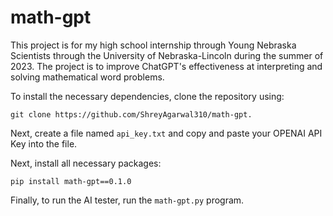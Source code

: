 # math-gpt

This project is for my high school internship through Young Nebraska Scientists through the University of Nebraska-Lincoln during the summer of 2023. The project is to improve ChatGPT's effectiveness at interpreting and solving mathematical word problems.

To install the necessary dependencies, clone the repository using: 

`git clone https://github.com/ShreyAgarwal310/math-gpt.`

Next, create a file named `api_key.txt` and copy and paste your OPENAI API Key into the file.

Next, install all necessary packages: 

`pip install math-gpt==0.1.0`

Finally, to run the AI tester, run the `math-gpt.py` program.
